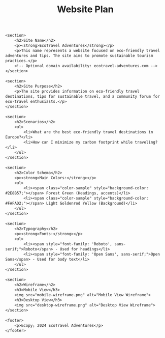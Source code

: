 <!DOCTYPE html>
<html lang="en">
<head>
    <meta charset="UTF-8">
    <meta name="viewport" content="width=device-width, initial-scale=1.0">
    <title>Website Plan</title>
    <link rel="stylesheet" href="styles.css">
</head>
<body>
    <header>
        <h1>Website Plan</h1>
    </header>
    
    <section>
        <h2>Site Name</h2>
        <p><strong>EcoTravel Adventures</strong></p>
        <p>This name represents a website focused on eco-friendly travel adventures and tips. The site aims to promote sustainable tourism practices.</p>
        <!-- Optional domain availability: ecotravel-adventures.com -->
    </section>

    <section>
        <h2>Site Purpose</h2>
        <p>The site provides information on eco-friendly travel destinations, tips for sustainable travel, and a community forum for eco-travel enthusiasts.</p>
    </section>

    <section>
        <h2>Scenarios</h2>
        <ul>
            <li>What are the best eco-friendly travel destinations in Europe?</li>
            <li>How can I minimize my carbon footprint while traveling?</li>
        </ul>
    </section>

    <section>
        <h2>Color Schema</h2>
        <p><strong>Main Colors:</strong></p>
        <ul>
            <li><span class="color-sample" style="background-color: #2E8B57;"></span> Forest Green (Headings, accents)</li>
            <li><span class="color-sample" style="background-color: #FAFAD2;"></span> Light Goldenrod Yellow (Background)</li>
        </ul>
    </section>

    <section>
        <h2>Typography</h2>
        <p><strong>Fonts:</strong></p>
        <ul>
            <li><span style="font-family: 'Roboto', sans-serif;">Roboto</span> - Used for headings</li>
            <li><span style="font-family: 'Open Sans', sans-serif;">Open Sans</span> - Used for body text</li>
        </ul>
    </section>

    <section>
        <h2>Wireframe</h2>
        <h3>Mobile View</h3>
        <img src="mobile-wireframe.png" alt="Mobile View Wireframe">
        <h3>Desktop View</h3>
        <img src="desktop-wireframe.png" alt="Desktop View Wireframe">
    </section>

    <footer>
        <p>&copy; 2024 EcoTravel Adventures</p>
    </footer>
</body>
</html>
